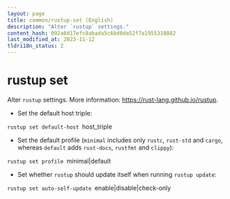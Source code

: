 ```yaml
---
layout: page
title: common/rustup-set (English)
description: "Alter `rustup` settings."
content_hash: 092a8d17efc8abada5c6bd8da52f7a1955318882
last_modified_at: 2023-11-12
tldri18n_status: 2
---
```

# rustup set

Alter `rustup` settings.
More information: <https://rust-lang.github.io/rustup>.

- Set the default host triple:

`rustup set default-host `<span class="tldr-var badge badge-pill bg-dark-lm bg-white-dm text-white-lm text-dark-dm font-weight-bold">host_triple</span>

- Set the default profile (`minimal` includes only `rustc`, `rust-std` and `cargo`, whereas `default` adds `rust-docs`, `rustfmt` and `clippy`):

`rustup set profile `<span class="tldr-var badge badge-pill bg-dark-lm bg-white-dm text-white-lm text-dark-dm font-weight-bold">minimal|default</span>

- Set whether `rustup` should update itself when running `rustup update`:

`rustup set auto-self-update `<span class="tldr-var badge badge-pill bg-dark-lm bg-white-dm text-white-lm text-dark-dm font-weight-bold">enable|disable|check-only</span>
